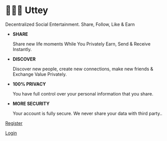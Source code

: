 # 🧑🤝🧑 Uttey

Decentralized Social Entertainment. Share, Follow, Like & Earn&#x20;

*   **SHARE**

    Share new life moments While You Privately Earn, Send & Receive Instantly.
*   **DISCOVER**

    Discover new people, create new connections, make new friends & Exchange Value Privately.
*   **100% PRIVACY**

    You have full control over your personal information that you share.
*   **MORE SECURITY**

    Your account is fully secure. We never share your data with third party..

[Register ](https://uttey.com/register)

[Login](https://uttey.com)
